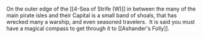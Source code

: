 On the outer edge of the [[4-Sea of Strife (W)]] in between the many of the main pirate isles and their Capital is a small band of shoals, that has wrecked many a warship, and even seasoned travelers.  It is said you must have a magical compass to get through it to [[Ashander's Folly]].